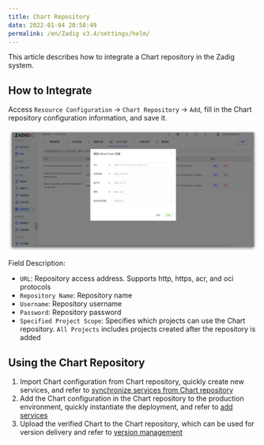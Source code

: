 ```yaml
---
title: Chart Repository
date: 2022-01-04 20:58:49
permalink: /en/Zadig v3.4/settings/helm/
---
```


This article describes how to integrate a Chart repository in the Zadig system.

## How to Integrate

Access `Resource Configuration` → `Chart Repository` → `Add`, fill in the Chart repository configuration information, and save it.

![add_helm_repository](../../../../_images/add_helm_repository_v210.png)

Field Description:

- `URL`: Repository access address. Supports http, https, acr, and oci protocols
- `Repository Name`: Repository name
- `Username`: Repository username
- `Password`: Repository password
- `Specified Project Scope`: Specifies which projects can use the Chart repository. `All Projects` includes projects created after the repository is added

## Using the Chart Repository

1. Import Chart configuration from Chart repository, quickly create new services, and refer to [synchronize services from Chart repository](/en/Zadig%20v3.4/project/service/helm/chart/#synchronize-services-from-chart-repository)
2. Add the Chart configuration in the Chart repository to the production environment, quickly instantiate the deployment, and refer to [add services](/en/Zadig%20v3.4/project/env/helm/chart/#add-a-service)
3. Upload the verified Chart to the Chart repository, which can be used for version delivery and refer to [version management](/en/Zadig%20v3.4/project/version/#create-a-version)